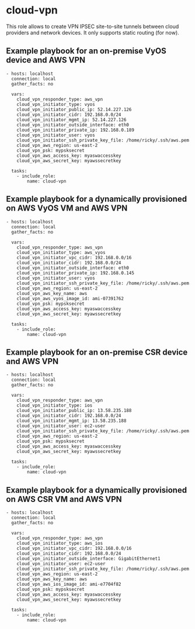 cloud-vpn
=========

This role allows to create VPN IPSEC site-to-site tunnels between cloud providers and network devices.
It only supports static routing (for now).

Example playbook for an on-premise VyOS device and AWS VPN
----------------------------------------------------------

```
- hosts: localhost
  connection: local
  gather_facts: no

  vars:
    cloud_vpn_responder_type: aws_vpn
    cloud_vpn_initiator_type: vyos
    cloud_vpn_initiator_public_ip: 52.14.227.126
    cloud_vpn_initiator_cidr: 192.168.0.0/24
    cloud_vpn_initiator_mgmt_ip: 52.14.227.126
    cloud_vpn_initiator_outside_interface: eth0
    cloud_vpn_initiator_private_ip: 192.168.0.189
    cloud_vpn_initiator_user: vyos
    cloud_vpn_initiator_ssh_private_key_file: /home/ricky/.ssh/aws.pem
    cloud_vpn_aws_region: us-east-2
    cloud_vpn_psk: mypsksecret
    cloud_vpn_aws_access_key: myaswaccesskey
    cloud_vpn_aws_secret_key: myawssecretkey

  tasks:
    - include_role:
        name: cloud-vpn
```

Example playbook for a dynamically provisioned on AWS VyOS VM and AWS VPN
-------------------------------------------------------------------------

```
- hosts: localhost
  connection: local
  gather_facts: no

  vars:
    cloud_vpn_responder_type: aws_vpn
    cloud_vpn_initiator_type: aws_vyos
    cloud_vpn_initiator_vpc_cidr: 192.168.0.0/16
    cloud_vpn_initiator_cidr: 192.168.0.0/24
    cloud_vpn_initiator_outside_interface: eth0
    cloud_vpn_initiator_private_ip: 192.168.0.145
    cloud_vpn_initiator_user: vyos
    cloud_vpn_initiator_ssh_private_key_file: /home/ricky/.ssh/aws.pem
    cloud_vpn_aws_region: us-east-2
    cloud_vpn_aws_key_name: aws
    cloud_vpn_aws_vyos_image_id: ami-07391762
    cloud_vpn_psk: mypsksecret
    cloud_vpn_aws_access_key: myaswaccesskey
    cloud_vpn_aws_secret_key: myawssecretkey

  tasks:
    - include_role:
        name: cloud-vpn
```

Example playbook for an on-premise CSR device and AWS VPN
---------------------------------------------------------

```
- hosts: localhost
  connection: local
  gather_facts: no

  vars:
    cloud_vpn_responder_type: aws_vpn
    cloud_vpn_initiator_type: ios
    cloud_vpn_initiator_public_ip: 13.58.235.188
    cloud_vpn_initiator_cidr: 192.168.0.0/24
    cloud_vpn_initiator_mgmt_ip: 13.58.235.188
    cloud_vpn_initiator_user: ec2-user
    cloud_vpn_initiator_ssh_private_key_file: /home/ricky/.ssh/aws.pem
    cloud_vpn_aws_region: us-east-2
    cloud_vpn_psk: mypsksecret
    cloud_vpn_aws_access_key: myaswaccesskey
    cloud_vpn_aws_secret_key: myawssecretkey

  tasks:
    - include_role:
        name: cloud-vpn
```

Example playbook for a dynamically provisioned on AWS CSR VM  and AWS VPN
-------------------------------------------------------------------------

```
- hosts: localhost
  connection: local
  gather_facts: no

  vars:
    cloud_vpn_responder_type: aws_vpn
    cloud_vpn_initiator_type: aws_ios
    cloud_vpn_initiator_vpc_cidr: 192.168.0.0/16
    cloud_vpn_initiator_cidr: 192.168.0.0/24
    cloud_vpn_initiator_outside_interface: GigabitEthernet1
    cloud_vpn_initiator_user: ec2-user
    cloud_vpn_initiator_ssh_private_key_file: /home/ricky/.ssh/aws.pem
    cloud_vpn_aws_region: us-east-2
    cloud_vpn_aws_key_name: aws
    cloud_vpn_aws_ios_image_id: ami-e7704f82
    cloud_vpn_psk: mypsksecret
    cloud_vpn_aws_access_key: myaswaccesskey
    cloud_vpn_aws_secret_key: myawssecretkey

  tasks:
    - include_role:
        name: cloud-vpn
```
